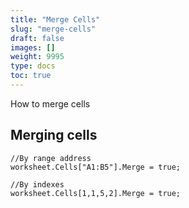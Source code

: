 ```yaml
---
title: "Merge Cells"
slug: "merge-cells"
draft: false
images: []
weight: 9995
type: docs
toc: true
---
```


How to merge cells

## Merging cells
<!-- language: lang-c# -->

    //By range address
    worksheet.Cells["A1:B5"].Merge = true;

    //By indexes
    worksheet.Cells[1,1,5,2].Merge = true;

